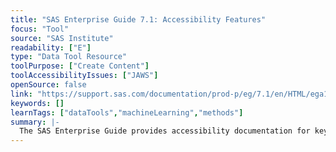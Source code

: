 ```yaml
---
title: "SAS Enterprise Guide 7.1: Accessibility Features"
focus: "Tool"
source: "SAS Institute"
readability: ["E"]
type: "Data Tool Resource"
toolPurpose: ["Create Content"]
toolAccessibilityIssues: ["JAWS"]
openSource: false
link: "https://support.sas.com/documentation/prod-p/eg/7.1/en/HTML/ega11y.htm"
keywords: []
learnTags: ["dataTools","machineLearning","methods"]
summary: |-
  The SAS Enterprise Guide provides accessibility documentation for keyboard navigation, keyboard commands and known accessibility limitations. 
---
```


